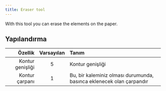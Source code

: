 ```yaml
---
title: Eraser tool
---
```


With this tool you can erase the elements on the paper.

## Yapılandırma

|          Özellik | Varsayılan | Tanım                                                                |
| ---------------: | :--------: | :------------------------------------------------------------------- |
| Kontur genişliği |      5     | Kontur genişliği                                                     |
|   Kontur çarpanı |      1     | Bu, bir kaleminiz olması durumunda, basınca eklenecek olan çarpandır |
